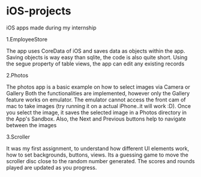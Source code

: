 # iOS-projects
iOS apps made during my internship


1.EmployeeStore

The app uses CoreData of iOS and saves data as objects within the app.
Saving objects is way easy than sqlite, the code is also quite short. 
Using the segue property of table views, the app can edit any existing records

2.Photos

The photos app is a basic example on how to select images via Camera or Gallery
Both the functionalities are implemented, however only the Gallery feature works on emulator.
The emulator cannot access the front cam of mac to take images (try running it on a actual iPhone..it will work :D).
Once you select the image, it saves the selected image in a Photos directory in the App's Sandbox. Also, the Next and Previous buttons help to navigate between the images


3.Scroller

It was my first assignment, to understand how different UI elements work, how to set backgrounds, buttons, views. 
Its a guessing game to move the scroller disc close to the random number generated. The scores and rounds played are updated as you progress.

